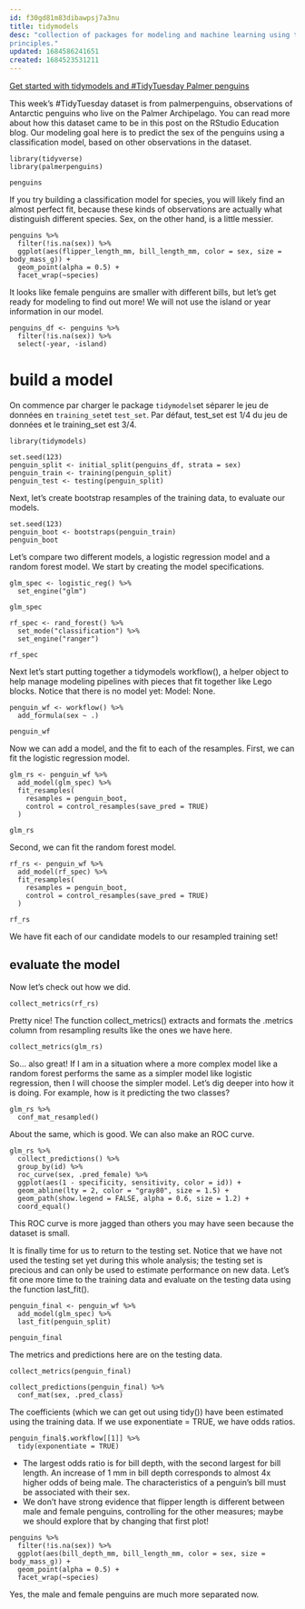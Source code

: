 ```yaml
---
id: f30gd81m83dibawpsj7a3nu
title: tidymodels
desc: "collection of packages for modeling and machine learning using tidyverse 
principles."
updated: 1684586241651
created: 1684523531211
---
```


[Get started with tidymodels and #TidyTuesday Palmer penguins](https://juliasilge.com/blog/palmer-penguins/)

This week’s #TidyTuesday dataset is from palmerpenguins, observations of Antarctic 
penguins who live on the Palmer Archipelago. You can read more about how this 
dataset came to be in this post on the RStudio Education blog. Our modeling goal 
here is to predict the sex of the penguins using a classification model, based 
on other observations in the dataset.

```{r}
library(tidyverse)
library(palmerpenguins)

penguins
```

If you try building a classification model for species, you will likely find an 
almost perfect fit, because these kinds of observations are actually what 
distinguish different species. Sex, on the other hand, is a little messier.

```{r}
penguins %>%
  filter(!is.na(sex)) %>%
  ggplot(aes(flipper_length_mm, bill_length_mm, color = sex, size = body_mass_g)) +
  geom_point(alpha = 0.5) +
  facet_wrap(~species)
```

It looks like female penguins are smaller with different bills, but let’s get 
ready for modeling to find out more! We will not use the island or year information 
in our model.

```{r}
penguins_df <- penguins %>%
  filter(!is.na(sex)) %>%
  select(-year, -island)

```

# build a model

On commence par charger le package `tidymodels`et séparer le jeu de données en 
`training_set`et `test_set`. Par défaut, test_set est 1/4 du jeu de données et 
le training_set est 3/4.

```{r}
library(tidymodels)

set.seed(123)
penguin_split <- initial_split(penguins_df, strata = sex)
penguin_train <- training(penguin_split)
penguin_test <- testing(penguin_split)
```

Next, let’s create bootstrap resamples of the training data, to evaluate our 
models.

```{r}
set.seed(123)
penguin_boot <- bootstraps(penguin_train)
penguin_boot
```

Let’s compare two different models, a logistic regression model and a random 
forest model. We start by creating the model specifications.

```{r}
glm_spec <- logistic_reg() %>%
  set_engine("glm")

glm_spec
```

```{r}
rf_spec <- rand_forest() %>%
  set_mode("classification") %>%
  set_engine("ranger")

rf_spec
```

Next let’s start putting together a tidymodels workflow(), a helper object to 
help manage modeling pipelines with pieces that fit together like Lego blocks. 
Notice that there is no model yet: Model: None.

```{r}
penguin_wf <- workflow() %>%
  add_formula(sex ~ .)

penguin_wf
```

Now we can add a model, and the fit to each of the resamples. First, we can fit 
the logistic regression model.

```{r}
glm_rs <- penguin_wf %>%
  add_model(glm_spec) %>%
  fit_resamples(
    resamples = penguin_boot,
    control = control_resamples(save_pred = TRUE)
  )

glm_rs
```

Second, we can fit the random forest model.

```{r}
rf_rs <- penguin_wf %>%
  add_model(rf_spec) %>%
  fit_resamples(
    resamples = penguin_boot,
    control = control_resamples(save_pred = TRUE)
  )

rf_rs
``` 

We have fit each of our candidate models to our resampled training set!

## evaluate the model

Now let’s check out how we did.

```{r}
collect_metrics(rf_rs)
```

Pretty nice! The function collect_metrics() extracts and formats the .metrics 
column from resampling results like the ones we have here.

```{r}
collect_metrics(glm_rs)
```

So… also great! If I am in a situation where a more complex model like a random 
forest performs the same as a simpler model like logistic regression, then I 
will choose the simpler model. Let’s dig deeper into how it is doing. For example, 
how is it predicting the two classes?

```{r}
glm_rs %>%
  conf_mat_resampled()
```

About the same, which is good. We can also make an ROC curve.

```{r}
glm_rs %>%
  collect_predictions() %>%
  group_by(id) %>%
  roc_curve(sex, .pred_female) %>%
  ggplot(aes(1 - specificity, sensitivity, color = id)) +
  geom_abline(lty = 2, color = "gray80", size = 1.5) +
  geom_path(show.legend = FALSE, alpha = 0.6, size = 1.2) +
  coord_equal()
```

This ROC curve is more jagged than others you may have seen because the dataset 
is small.

It is finally time for us to return to the testing set. Notice that we have not 
used the testing set yet during this whole analysis; the testing set is precious 
and can only be used to estimate performance on new data. Let’s fit one more time 
to the training data and evaluate on the testing data using the function last_fit().

```{r}
penguin_final <- penguin_wf %>%
  add_model(glm_spec) %>%
  last_fit(penguin_split)

penguin_final
```

The metrics and predictions here are on the testing data.

```{r}
collect_metrics(penguin_final)
```

```{r}
collect_predictions(penguin_final) %>%
  conf_mat(sex, .pred_class)
```

The coefficients (which we can get out using tidy()) have been estimated using 
the training data. If we use exponentiate = TRUE, we have odds ratios.

```{r}
penguin_final$.workflow[[1]] %>%
  tidy(exponentiate = TRUE)
```

- The largest odds ratio is for bill depth, with the second largest for bill 
length. An increase of 1 mm in bill depth corresponds to almost 4x higher odds 
of being male. The characteristics of a penguin’s bill must be associated with 
their sex.
- We don’t have strong evidence that flipper length is different between male 
and female penguins, controlling for the other measures; maybe we should explore 
that by changing that first plot!

```{r}
penguins %>%
  filter(!is.na(sex)) %>%
  ggplot(aes(bill_depth_mm, bill_length_mm, color = sex, size = body_mass_g)) +
  geom_point(alpha = 0.5) +
  facet_wrap(~species)
```

Yes, the male and female penguins are much more separated now.